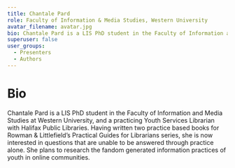 ```yaml
---
title: Chantale Pard
role: Faculty of Information & Media Studies, Western University
avatar_filename: avatar.jpg
bio: Chantale Pard is a LIS PhD student in the Faculty of Information and Media Studies at Western University, and a practicing Youth Services Librarian with Halifax Public Libraries. Having written two practice based books for Rowman & Littlefield’s Practical Guides for Librarians series, she is now interested in questions that are unable to be answered through practice alone. She plans to research the fandom generated information practices of youth in online communities.
superuser: false
user_groups:
  - Presenters
  - Authors
---
```

# Bio

Chantale Pard is a LIS PhD student in the Faculty of Information and Media Studies at Western University, and a practicing Youth Services Librarian with Halifax Public Libraries. Having written two practice based books for Rowman & Littlefield’s Practical Guides for Librarians series, she is now interested in questions that are unable to be answered through practice alone. She plans to research the fandom generated information practices of youth in online communities.
